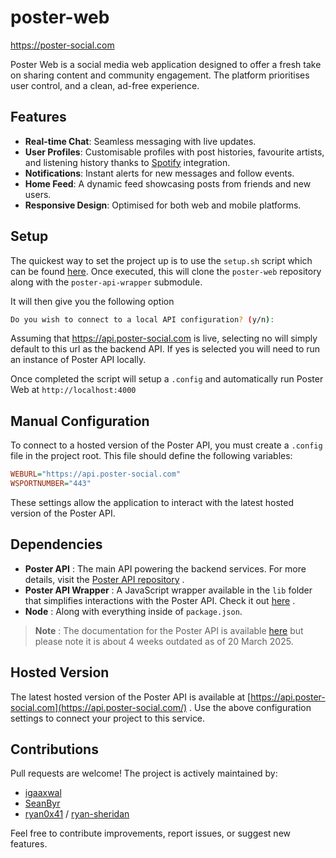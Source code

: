 # poster-web

https://poster-social.com

Poster Web is a social media web application designed to offer a fresh take on sharing content and community engagement. The platform prioritises user control, and a clean, ad-free experience.

## Features

- **Real-time Chat**: Seamless messaging with live updates.
- **User Profiles**: Customisable profiles with post histories, favourite artists, and listening history thanks to [Spotify](https://developer.spotify.com/documentation/web-api) integration.
- **Notifications**: Instant alerts for new messages and follow events.
- **Home Feed**: A dynamic feed showcasing posts from friends and new users.
- **Responsive Design**: Optimised for both web and mobile platforms.

## Setup

The quickest way to set the project up is to use the `setup.sh` script which can be found [here](https://gist.github.com/ryan0x41/d5b6ef8c2331c92a42d69593fed9cd4b). Once executed, this will clone the `poster-web` repository along with the `poster-api-wrapper` submodule.

It will then give you the following option

```bash
Do you wish to connect to a local API configuration? (y/n):
```

Assuming that https://api.poster-social.com is live, selecting no will simply default to this url as the backend API. If yes is selected you will need to run an instance of Poster API locally.

Once completed the script will setup a `.config` and automatically run Poster Web at `http://localhost:4000`

## Manual Configuration

To connect to a hosted version of the Poster API, you must create a `.config` file in the project root. This file should define the following variables:

```ini
WEBURL="https://api.poster-social.com"
WSPORTNUMBER="443"
```

These settings allow the application to interact with the latest hosted version of the Poster API.

## Dependencies

- **Poster API** : The main API powering the backend services. For more details, visit the [Poster API repository](https://github.com/ryan0x41/poster-api) .
- **Poster API Wrapper** : A JavaScript wrapper available in the `lib` folder that simplifies interactions with the Poster API. Check it out [here](https://github.com/ryan0x41/poster-web-api-wrapper) .
- **Node** : Along with everything inside of `package.json`.

> **Note** : The documentation for the Poster API is available [here](https://github.com/ryan0x41/poster-api/wiki/Poster-API-Documentation) but please note it is about 4 weeks outdated as of 20 March 2025.

## Hosted Version

The latest hosted version of the Poster API is available at [https://api.poster-social.com](https://api.poster-social.com/) . Use the above configuration settings to connect your project to this service.

## Contributions

Pull requests are welcome! The project is actively maintained by:

- [igaaxwal](https://github.com/igaaxwal)
- [SeanByr](https://github.com/SeanByr)
- [ryan0x41](https://github.com/ryan0x41) / [ryan-sheridan](https://github.com/ryan-sheridan)

Feel free to contribute improvements, report issues, or suggest new features. 
